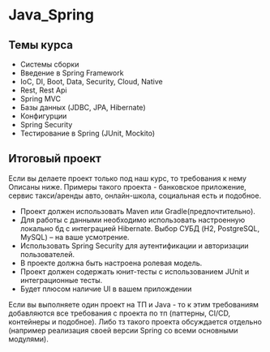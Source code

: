 # Java_Spring

## Темы курса
- Системы сборки
- Введение в Spring Framework
- IoC, DI, Boot, Data, Security, Cloud, Native
- Rest, Rest Api
- Spring MVC
- Базы данных (JDBC, JPA, Hibernate)
- Конфигурции
- Spring Security
- Тестирование в Spring (JUnit, Mockito)

## Итоговый проект

Если вы делаете проект только под наш курс, то требования к нему Описаны ниже. Примеры такого проекта - банковское приложение, сервис такси/аренды авто, онлайн-школа, социальная есть и подобное.
- Проект должен использовать Maven или Gradle(предпочтительно).
- Для работы с данными необходимо использовать настроенную локально бд с интеграцией Hibernate. Выбор СУБД (H2, PostgreSQL, MySQL) – на ваше усмотрение.
- Использовать Spring Security для аутентификации и авторизации пользователей.
- В проекте должна быть настроена ролевая модель.
- Проект должен содержать юнит-тесты с использованием JUnit и интеграционные тесты.
- Будет плюсом наличие UI в вашем прилождении

Если вы выполняете один проект на ТП и Java - то к этим требованиям добавляются все требования с проекта по тп (паттерны, CI/CD, контейнеры и подобное). Либо тз такого проекта обсуждается отдельно (например реализация своей версии Spring со всеми основными модулями).
